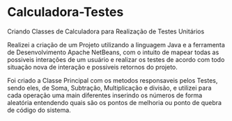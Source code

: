 # Calculadora-Testes
Criando Classes de Calculadora para Realização de Testes Unitários

Realizei a criação de um Projeto utilizando a linguagem Java e a ferramenta de Desenvolvimento Apache NetBeans, com o intuito de mapear todas as possiveis interações de um usuário e realizar os testes de acordo com todo situação nova de interação e possiveis retornos do projeto.

Foi criado a Classe Principal com os metodos responsaveis pelos Testes, sendo eles, de Soma, Subtraçâo, Multiplicação e divisão, e utilizei para cada operação uma main diferentes inserindo os números de forma aleatória entendendo quais são os pontos de melhoria ou ponto de quebra de código do sistema.
